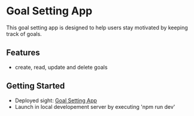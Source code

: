 # Goal Setting App

This goal setting app is designed to help users stay motivated by keeping track of goals.  

## Features

- create, read, update and delete goals

## Getting Started

- Deployed sight: [Goal Setting App](https://merngoalappmhd.herokuapp.com)
- Launch in local developement server by executing 'npm run dev'
